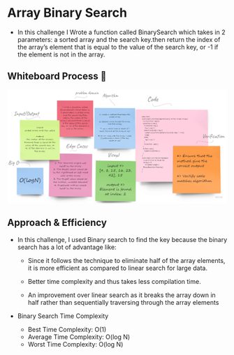 # Array Binary Search 

* In this challenge I Wrote a function called BinarySearch which takes in 2 parameters: a sorted array and the search key.then return the index of the array’s element that is equal to the value of the search key, or -1 if the element is not in the array.

## **Whiteboard Process 📝**

![img](./Array-Binary-Search.jpg)


## **Approach & Efficiency**

* In this challenge, I used Binary search to find the key because the binary search has a lot of advantage like:

     * Since it follows the technique to eliminate half of the array elements, it is more efficient as compared to linear search for large data.

     * Better time complexity and thus takes less compilation time.

     * An improvement over linear search as it breaks the array down in half rather than sequentially traversing through the array elements


* Binary Search Time Complexity

    * Best Time Complexity: O(1)
    * Average Time Complexity: O(log N)
    * Worst Time Complexity: O(log N)